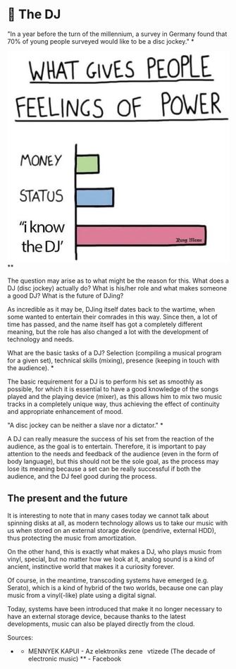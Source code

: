 # 🎼 The DJ

"In a year before the turn of the millennium, a survey in Germany found that 70% of young people surveyed
would like to be a disc jockey." *

![What gives people feelings of power](_static/images/sound/the-dj/the-dj.png)
**

The question may arise as to what might be the reason for this. What does a DJ (disc jockey) actually do? What is
his/her role and what makes someone a good DJ? What is the future of DJing?

As incredible as it may be, DJing itself dates back to the wartime, when some wanted to entertain their comrades
in this way. Since then, a lot of time has passed, and the name itself has got a completely different meaning, but the
role has also changed a lot with the development of technology and needs.

What are the basic tasks of a DJ? Selection (compiling a musical program for a given set), technical skills
(mixing), presence (keeping in touch with the audience). *

The basic requirement for a DJ is to perform his set as smoothly as possible, for which it is essential to have a
good knowledge of the songs played and the playing device (mixer), as this allows him to mix two music tracks in
a completely unique way, thus achieving the effect of continuity and appropriate enhancement of mood.

"A disc jockey can be neither a slave nor a dictator." *

A DJ can really measure the success of his set from the reaction of the audience, as the goal is to entertain.
Therefore, it is important to pay attention to the needs and feedback of the audience (even in the form of body
language), but this should not be the sole goal, as the process may lose its meaning because a set can be really
successful if both the audience, and the DJ feel good during the process.

## The present and the future

It is interesting to note that in many cases today we cannot talk about spinning disks at all, as modern technology
allows us to take our music with us when stored on an external storage device (pendrive, external HDD), thus
protecting the music from amortization.

On the other hand, this is exactly what makes a DJ, who plays music from vinyl, special, but no matter how we
look at it, analog sound is a kind of ancient, instinctive world that makes it a curiosity forever.

Of course, in the meantime, transcoding systems have emerged (e.g. Serato), which is a kind of hybrid of the two
worlds, because one can play music from a vinyl(-like) plate using a digital signal.

Today, systems have been introduced that make it no longer necessary to have an external storage device, because
thanks to the latest developments, music can also be played directly from the cloud.

Sources:

  * - MENNYEK KAPUI - Az elektroniks zene  vtizede (The decade of electronic music)
** - Facebook
